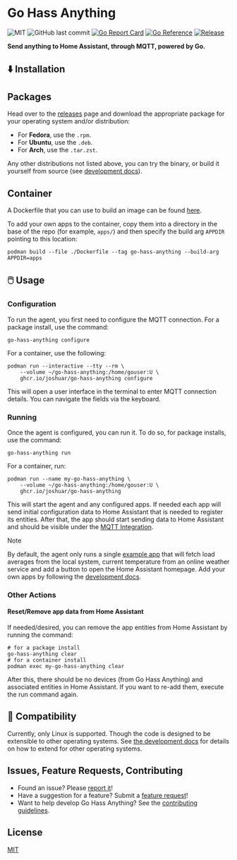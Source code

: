 <!--
 Copyright (c) 2023 Joshua Rich <joshua.rich@gmail.com>
 
 This software is released under the MIT License.
 https://opensource.org/licenses/MIT
-->

# Go Hass Anything

![MIT](https://img.shields.io/github/license/joshuar/go-hass-anything)
![GitHub last commit](https://img.shields.io/github/last-commit/joshuar/go-hass-anything)
[![Go Report Card](https://goreportcard.com/badge/github.com/joshuar/go-hass-anything?style=flat-square)](https://goreportcard.com/report/github.com/joshuar/go-hass-anything)
[![Go Reference](https://pkg.go.dev/badge/github.com/joshuar/go-hass-anything.svg)](https://pkg.go.dev/github.com/joshuar/go-hass-anything)
[![Release](https://img.shields.io/github/release/joshuar/go-hass-anything?style=flat-square)](https://github.com/joshuar/go-hass-anything/releases/latest)

**Send anything to Home Assistant, through MQTT, powered by Go.**

## ⬇️ Installation

## Packages

Head over to the [releases](https://github.com/joshuar/go-hass-anything/releases)
page and download the appropriate package for your operating system and/or
distribution:

- For **Fedora**, use the `.rpm`.
- For **Ubuntu**, use the `.deb`.
- For **Arch**, use the `.tar.zst`.

Any other distributions not listed above, you can try the binary, or build it
yourself from source (see [development docs](docs/development/README.md)).

## Container

A Dockerfile that you can use to build an image can be found [here](Dockerfile).

To add your own apps to the container, copy them into a directory in the base of
the repo (for example, `apps/`) and then specify the build arg `APPDIR` pointing
to this location:

```shell
podman build --file ./Dockerfile --tag go-hass-anything --build-arg APPDIR=apps
```

## 🖱️ Usage

### Configuration

To run the agent, you first need to configure the MQTT connection. For a package install, use the command:

```shell
go-hass-anything configure
```

For a container, use the following:

```shell
podman run --interactive --tty --rm \
    --volume ~/go-hass-anything:/home/gouser:U \
    ghcr.io/joshuar/go-hass-anything configure
```

This will open a user interface in the terminal to enter MQTT connection
details. You can navigate the fields via the keyboard.

### Running

Once the agent is configured, you can run it. To do so, for package installs, use the command:

```shell
go-hass-anything run
```

For a container, run:

```shell
podman run --name my-go-hass-anything \
    --volume ~/go-hass-anything:/home/gouser:U \
    ghcr.io/joshuar/go-hass-anything
```

This will start the agent and any configured apps. If needed each app will send
initial configuration data to Home Assistant that is needed to register its
entities. After that, the app should start sending
data to Home Assistant and should be visible under the [MQTT
Integration](https://www.home-assistant.io/integrations/mqtt/).

> [!NOTE]
> By default, the agent only runs a single [example
> app](internal/apps/exampleApp/exampleApp.go) that will fetch load averages from
> the local system, current temperature from an online weather service and add a
> button to open the Home Assistant homepage. Add your own apps by following the
> [development docs](docs/development/README.md).

### Other Actions

#### Reset/Remove app data from Home Assistant

If needed/desired, you can remove the app entities from Home Assistant by
running the command:

```shell
# for a package install
go-hass-anything clear
# for a container install
podman exec my-go-hass-anything clear
```

After this, there should be no devices (from Go Hass Anything) and associated
entities in Home Assistant. If you want to re-add them, execute the run
command again.

## 🤝 Compatibility

Currently, only Linux is supported. Though the code is designed to be extensible
to other operating systems. See [the development docs](docs/development/README.md) for
details on how to extend for other operating systems.

## Issues, Feature Requests, Contributing

- Found an issue? Please [report
  it](https://github.com/joshuar/go-hass-anything/issues/new?assignees=joshuar&labels=&template=bug_report.md&title=%5BBUG%5D)!
- Have a suggestion for a feature? Submit a [feature
  request](https://github.com/joshuar/go-hass-anything/issues/new?assignees=joshuar&labels=&template=feature_request.md&title=)!
- Want to help develop Go Hass Anything? See the [contributing
  guidelines](CONTRIBUTING.md).

## License

[MIT](LICENSE)
